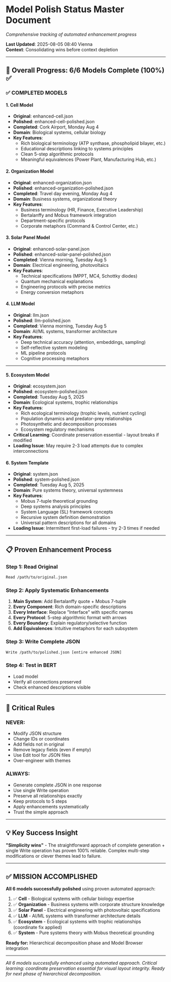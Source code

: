 # Model Polish Status Master Document
*Comprehensive tracking of automated enhancement progress*

**Last Updated**: 2025-08-05 08:40 Vienna  
**Context**: Consolidating wins before context depletion

---

## 🎯 Overall Progress: 6/6 Models Complete (100%) ✅

### ✅ COMPLETED MODELS

#### 1. **Cell Model** 
- **Original**: enhanced-cell.json
- **Polished**: enhanced-cell-polished.json
- **Completed**: Cork Airport, Monday Aug 4
- **Domain**: Biological systems, cellular biology
- **Key Features**: 
  - Rich biological terminology (ATP synthase, phospholipid bilayer, etc.)
  - Educational descriptions linking to systems principles
  - Clean 5-step algorithmic protocols
  - Meaningful equivalences (Power Plant, Manufacturing Hub, etc.)

#### 2. **Organization Model**
- **Original**: enhanced-organization.json  
- **Polished**: enhanced-organization-polished.json
- **Completed**: Travel day evening, Monday Aug 4
- **Domain**: Business systems, organizational theory
- **Key Features**:
  - Business terminology (HR, Finance, Executive Leadership)
  - Bertalanffy and Mobus framework integration
  - Department-specific protocols
  - Corporate metaphors (Command & Control Center, etc.)

#### 3. **Solar Panel Model**
- **Original**: enhanced-solar-panel.json
- **Polished**: enhanced-solar-panel-polished.json  
- **Completed**: Vienna morning, Tuesday Aug 5
- **Domain**: Electrical engineering, photovoltaics
- **Key Features**:
  - Technical specifications (MPPT, MC4, Schottky diodes)
  - Quantum mechanical explanations
  - Engineering protocols with precise metrics
  - Energy conversion metaphors

#### 4. **LLM Model**
- **Original**: llm.json
- **Polished**: llm-polished.json
- **Completed**: Vienna morning, Tuesday Aug 5  
- **Domain**: AI/ML systems, transformer architecture
- **Key Features**:
  - Deep technical accuracy (attention, embeddings, sampling)
  - Self-reflective system modeling
  - ML pipeline protocols
  - Cognitive processing metaphors

---

#### 5. **Ecosystem Model**
- **Original**: ecosystem.json
- **Polished**: ecosystem-polished.json
- **Completed**: Tuesday Aug 5, 2025
- **Domain**: Ecological systems, trophic relationships
- **Key Features**:
  - Rich ecological terminology (trophic levels, nutrient cycling)
  - Population dynamics and predator-prey relationships
  - Photosynthetic and decomposition processes
  - Ecosystem regulatory mechanisms
- **Critical Learning**: Coordinate preservation essential - layout breaks if modified
- **Loading Issue**: May require 2-3 load attempts due to complex interconnections

#### 6. **System Template**
- **Original**: system.json  
- **Polished**: system-polished.json
- **Completed**: Tuesday Aug 5, 2025
- **Domain**: Pure systems theory, universal systemness
- **Key Features**:
  - Mobus 7-tuple theoretical grounding
  - Deep systems analysis principles
  - System Language (SL) framework concepts
  - Recursive system definition demonstration
  - Universal pattern descriptions for all domains
- **Loading Issue**: Intermittent first-load failures - try 2-3 times if needed

---

## 📋 Proven Enhancement Process

### Step 1: Read Original
```bash
Read /path/to/original.json
```

### Step 2: Apply Systematic Enhancements
1. **Main System**: Add Bertalanffy quote + Mobus 7-tuple
2. **Every Component**: Rich domain-specific descriptions
3. **Every Interface**: Replace "Interface" with specific names
4. **Every Protocol**: 5-step algorithmic format with arrows
5. **Every Boundary**: Explain regulatory/selective function
6. **Add Equivalences**: Intuitive metaphors for each subsystem

### Step 3: Write Complete JSON
```bash
Write /path/to/polished.json [entire enhanced JSON]
```

### Step 4: Test in BERT
- Load model
- Verify all connections preserved
- Check enhanced descriptions visible

---

## 🚫 Critical Rules

### NEVER:
- Modify JSON structure
- Change IDs or coordinates  
- Add fields not in original
- Remove legacy fields (even if empty)
- Use Edit tool for JSON files
- Over-engineer with themes

### ALWAYS:
- Generate complete JSON in one response
- Use single Write operation
- Preserve all relationships exactly
- Keep protocols to 5 steps
- Apply enhancements systematically
- Trust the simple approach

---

## 💡 Key Success Insight

**"Simplicity wins"** - The straightforward approach of complete generation + single Write operation has proven 100% reliable. Complex multi-step modifications or clever themes lead to failure.

---

## ✅ MISSION ACCOMPLISHED

**All 6 models successfully polished** using proven automated approach:

1. ✅ **Cell** - Biological systems with cellular biology expertise
2. ✅ **Organization** - Business systems with corporate structure knowledge
3. ✅ **Solar Panel** - Electrical engineering with photovoltaic specifications
4. ✅ **LLM** - AI/ML systems with transformer architecture details
5. ✅ **Ecosystem** - Ecological systems with trophic relationships (coordinate fix applied)
6. ✅ **System** - Pure systems theory with Mobus theoretical grounding

**Ready for:** Hierarchical decomposition phase and Model Browser integration

---

*All 6 models successfully enhanced using automated approach. Critical learning: coordinate preservation essential for visual layout integrity. Ready for next phase of hierarchical decomposition.*
